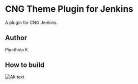 CNG Theme Plugin for Jenkins
==============================
A plugin for CNG Jenkins.

Author
------------------------------
Piyathida K.

How to build
------------------------------

![Alt text](/screenshot-cng-theme.png?raw=true "CNG Jenkins Theme screenshot")
